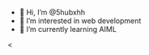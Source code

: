 - 👋 Hi, I’m @5hubxhh
- 👀 I’m interested in web development 
- 🌱 I’m currently learning AIML

<<!---
5hubxhh/5hubxhh is a ✨ special ✨ repository because its `README.md` (this file) appears on your GitHub profile.
You can click the Preview link to take a look at your changes.
--->
